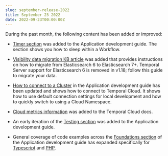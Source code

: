 ```yaml
---
slug: september-release-2022
title: September 23 2022
date: 2022-09-23T00:00:00Z
---
```


During the past month, the following content has been added or improved:

- [Timer section](/application-development/features/#timers) was added to the Application development guide.
  The section shows you how to sleep within a Workflow.

- [Visibility data migration KB article](/kb/migrate-visibility-data-from-es6) was added that provides instructions on how to migrate from Elasticsearch 6 to Elasticsearch 7+.
  Temporal Server support for Elasticsearch 6 is removed in v1.18; follow this guide to migrate your data.

- [How to connect to a Cluster](/application-development/foundations/#connect-to-a-cluster) in the Application development guide has been updated and shows how to connect to Temporal Cloud.
  It shows how to use default connection settings for local development and how to quickly switch to using a Cloud Namespace.

- [Cloud metrics information](/cloud/how-to-monitor-temporal-cloud-metrics) was added to the Temporal Cloud docs.

- An early iteration of the [Testing section](/application-development/testing) was added to the Application development guide.

- General coverage of code examples across the [Foundations section](/application-development/foundations) of the Application development guide has expanded specifically for [Typescript](/application-development/foundations?lang=typescript) and [PHP](/application-development/foundations?lang=php).


